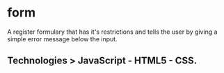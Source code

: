 # form
A register formulary that has it's restrictions and tells the user by giving a simple error message below the input.
## Technologies > JavaScript - HTML5 - CSS.
